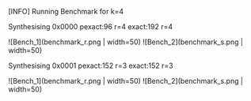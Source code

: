 [INFO] Running Benchmark for k=4

Synthesising 0x0000 pexact:96 r=4 exact:192 r=4

![Bench_1](benchmark_r.png | width=50) ![Bench_2](benchmark_s.png | width=50)

Synthesising 0x0001 pexact:152 r=3 exact:152 r=3

![Bench_1](benchmark_r.png | width=50) ![Bench_2](benchmark_s.png | width=50)

